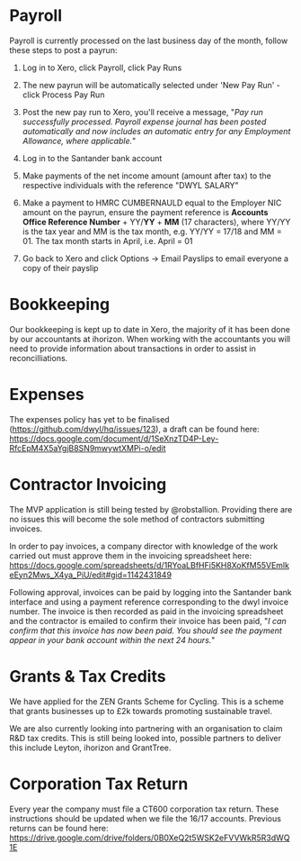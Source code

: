 # Payroll

Payroll is currently processed on the last business day of the month, follow these steps to post a payrun:

1. Log in to Xero, click Payroll, click Pay Runs

2. The new payrun will be automatically selected under 'New Pay Run' - click Process Pay Run

3. Post the new pay run to Xero, you'll receive a message, "*Pay run successfully processed. Payroll expense journal has been posted automatically and now includes an automatic entry for any Employment Allowance, where applicable.*"

4. Log in to the Santander bank account

5. Make payments of the net income amount (amount after tax) to the respective individuals with the reference "DWYL SALARY"

6. Make a payment to HMRC CUMBERNAULD equal to the Employer NIC amount on the payrun, ensure the payment reference is **Accounts Office Reference Number** + YY/**YY** + **MM** (17 characters), where YY/YY is the tax year and MM is the tax month, e.g. YY/YY = 17/18 and MM = 01. The tax month starts in April, i.e. April = 01

7. Go back to Xero and click Options -> Email Payslips to email everyone a copy of their payslip

# Bookkeeping

Our bookkeeping is kept up to date in Xero, the majority of it has been done by our accountants at ihorizon. When working with the accountants you will need to provide information about transactions in order to assist in reconcilliations.

# Expenses

The expenses policy has yet to be finalised (https://github.com/dwyl/hq/issues/123), a draft can be found here:
https://docs.google.com/document/d/1SeXnzTD4P-Ley-RfcEpM4X5aYgjB8SN9mwywtXMPi-o/edit

# Contractor Invoicing

The MVP application is still being tested by @robstallion. Providing there are no issues this will become the sole method of contractors submitting invoices.

In order to pay invoices, a company director with knowledge of the work carried out must approve them in the invoicing spreadsheet here:
https://docs.google.com/spreadsheets/d/1RYoaLBfHFi5KH8XoKfM55VEmlkeEyn2Mws_X4ya_PiU/edit#gid=1142431849

Following approval, invoices can be paid by logging into the Santander bank interface and using a payment reference corresponding to the dwyl invoice number. The invoice is then recorded as paid in the invoicing spreadsheet and the contractor is emailed to confirm their invoice has been paid, "*I can confirm that this invoice has now been paid. You should see the payment appear in your bank account within the next 24 hours.*"

# Grants & Tax Credits

We have applied for the ZEN Grants Scheme for Cycling. This is a scheme that grants businesses up to £2k towards promoting sustainable travel.

We are also currently looking into partnering with an organisation to claim R&D tax credits. This is still being looked into, possible partners to deliver this include Leyton, ihorizon and GrantTree.

# Corporation Tax Return

Every year the company must file a CT600 corporation tax return. These instructions should be updated when we file the 16/17 accounts. Previous returns can be found here:
https://drive.google.com/drive/folders/0B0XeQ2t5WSK2eFVVWkR5R3dWQ1E

